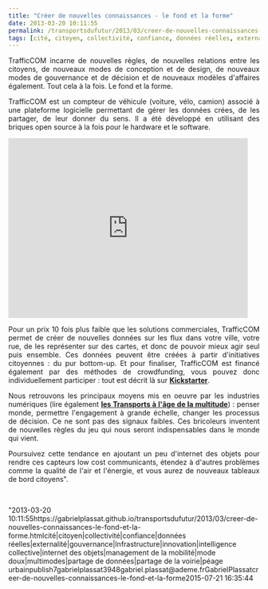 ```yaml
---
title: "Créer de nouvelles connaissances - le fond et la forme"
date: 2013-03-20 10:11:55
permalink: /transportsdufutur/2013/03/creer-de-nouvelles-connaissances-le-fond-et-la-forme.html
tags: [cité, citoyen, collectivité, confiance, données réelles, externalité, gouvernance, Infrastructure, innovation, intelligence collective, internet des objets, management de la mobilité, mode doux, multimodes, partage de données, partage de la voirie, péage urbain]
---
```


<p style="text-align: justify;">TrafficCOM incarne de nouvelles règles, de nouvelles relations entre les citoyens, de nouveaux modes de conception et de design, de nouveaux modes de gouvernance et de décision et de nouveaux modèles d'affaires également. Tout cela à la fois. Le fond et la forme.</p> <p style="text-align: justify;">TrafficCOM est un compteur de véhicule (voiture, vélo, camion) associé à une plateforme logicielle permettant de gérer les données crées, de les partager, de leur donner du sens. Il a été développé en utilisant des briques open source à la fois pour le hardware et le software. </p> <iframe frameborder="0" height="360" src="http://www.kickstarter.com/projects/trafficcom/trafficcom/widget/video.html" width="480"> </iframe>   <!--more-->  <p style="text-align: justify;">Pour un prix 10 fois plus faible que les solutions commerciales, TrafficCOM permet de créer de nouvelles données sur les flux dans votre ville, votre rue, de les représenter sur des cartes, et donc de pouvoir mieux agir seul puis ensemble. Ces données peuvent être créées à partir d'initiatives citoyennes : du pur bottom-up. Et pour finaliser, TrafficCOM est financé également par des méthodes de crowdfunding, vous pouvez donc individuellement participer : tout est décrit là sur <strong><a href="http://www.kickstarter.com/projects/trafficcom/trafficcom" target="_blank">Kickstarter</a></strong>.</p> <p style="text-align: justify;">Nous retrouvons les principaux moyens mis en oeuvre par les industries numériques (lire également <strong><a href="https://gabrielplassat.github.io/transportsdufutur/2013/02/les-transports-a-lage-de-la-multitude.html" target="_blank">les Transports à l'âge de la multitude</a></strong>) : penser monde, permettre l'engagement à grande échelle, changer les processus de décision. Ce ne sont pas des signaux faibles. Ces bricoleurs inventent de nouvelles règles du jeu qui nous seront indispensables dans le monde qui vient.</p> <p style="text-align: justify;">Poursuivez cette tendance en ajoutant un peu d'internet des objets pour rendre ces capteurs low cost communicants, étendez à d'autres problèmes comme la qualité de l'air et l'énergie, et vous aurez de nouveaux tableaux de bord citoyens".</p> <p style=""text-align: justify> </p>"2013-03-20 10:11:55https://gabrielplassat.github.io/transportsdufutur/2013/03/creer-de-nouvelles-connaissances-le-fond-et-la-forme.htmlcité|citoyen|collectivité|confiance|données réelles|externalité|gouvernance|Infrastructure|innovation|intelligence collective|internet des objets|management de la mobilité|mode doux|multimodes|partage de données|partage de la voirie|péage urbainpublish7gabrielplassat3948gabriel.plassat@ademe.frGabrielPlassatcreer-de-nouvelles-connaissances-le-fond-et-la-forme2015-07-21 16:35:44

